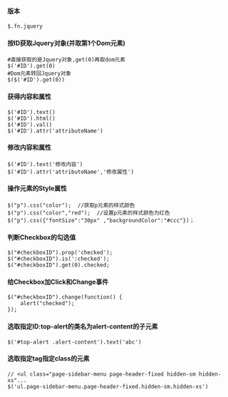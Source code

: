 #### 版本
    $.fn.jquery

#### 按ID获取Jquery对象(并取第1个Dom元素)
    #直接获取的是Jquery对象,get(0)再取dom元素
    $('#ID').get(0)
    #Dom元素转回Jquery对象
    $($('#ID').get(0))

#### 获得内容和属性
    $('#ID').text()
    $('#ID').html()
    $('#ID').val()
    $('#ID').attr('attributeName')

#### 修改内容和属性
    $('#ID').text('修改内容')
    $('#ID').attr('attributeName','修改属性')

#### 操作元素的Style属性
    $("p").css("color");  //获取p元素的样式颜色
    $("p").css("color","red");  //设置p元素的样式颜色为红色
    $("p").css({"fontSize":"30px" ,"backgroundColor":"#ccc"})；

#### 判断Checkbox的勾选值
    $("#checkboxID").prop('checked');
    $("#checkboxID").is(':checked');
    $("#checkboxID").get(0).checked;

#### 给Checkbox加Click和Change事件
    $("#checkboxID").change(function() { 
        alert("checked"); 
    });

#### 选取指定ID:top-alert的类名为alert-content的子元素
    $('#top-alert .alert-content').text('abc')

#### 选取指定tag指定class的元素
    // <ul class="page-sidebar-menu page-header-fixed hidden-sm hidden-xs"...
    $('ul.page-sidebar-menu.page-header-fixed.hidden-sm.hidden-xs')